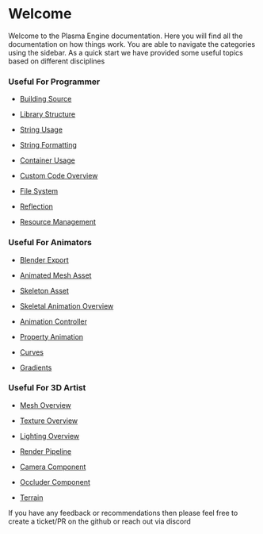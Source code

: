 # Welcome

Welcome to the Plasma Engine documentation.
Here you will find all the documentation on how things work. You are able to navigate the categories using the sidebar.
As a quick start we have provided some useful topics based on different disciplines 

### Useful For Programmer

- [Building Source](Build.md) 

- [Library Structure](library-structure.md) 

- [String Usage](string-usage.md) 

- [String Formatting](string-formatting.md) 

- [Container Usage](container-usage.md) 

- [Custom Code Overview](Code.md)

- [File System](filesystem.md)


- [Reflection](reflection-system.md)


- [Resource Management](resource-management.md)


### Useful For Animators

- [Blender Export](blender-export.md)

- [Animated Mesh Asset](animated-mesh-asset.md)

- [Skeleton Asset](skeleton-asset.md)

- [Skeletal Animation Overview](Skeletal-Animation.md)

- [Animation Controller](Animation-Controller.md)

- [Property Animation](Property-Animation.md)

- [Curves](curves.md)

- [Gradients](color-gradients.md)


### Useful For 3D Artist

- [Mesh Overview](Meshes.md)

- [Texture Overview](textures-overview.md)

- [Lighting Overview](Lighting.md)

- [Render Pipeline](render-pipeline-overview.md)

- [Camera Component](camera-component.md)

- [Occluder Component](occluder-component.md)

- [Terrain](terrain-overview.md)

If you have any feedback or recommendations then please feel free to create a ticket/PR on the github or reach out via discord